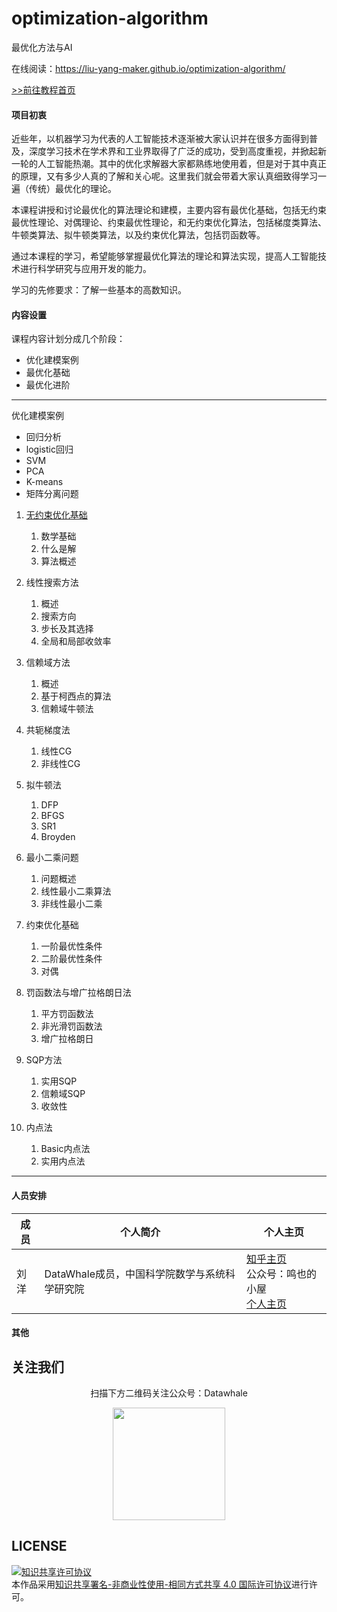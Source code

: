 # optimization-algorithm
最优化方法与AI



在线阅读：https://liu-yang-maker.github.io/optimization-algorithm/

[>>前往教程首页](index.md)

#### 项目初衷

近些年，以机器学习为代表的人工智能技术逐渐被大家认识并在很多方面得到普及，深度学习技术在学术界和工业界取得了广泛的成功，受到高度重视，并掀起新一轮的人工智能热潮。其中的优化求解器大家都熟练地使用着，但是对于其中真正的原理，又有多少人真的了解和关心呢。这里我们就会带着大家认真细致得学习一遍（传统）最优化的理论。

本课程讲授和讨论最优化的算法理论和建模，主要内容有最优化基础，包括无约束最优性理论、对偶理论、约束最优性理论，和无约束优化算法，包括梯度类算法、牛顿类算法、拟牛顿类算法，以及约束优化算法，包括罚函数等。

通过本课程的学习，希望能够掌握最优化算法的理论和算法实现，提高人工智能技术进行科学研究与应用开发的能力。

学习的先修要求：了解一些基本的高数知识。

#### 内容设置

课程内容计划分成几个阶段：

- 优化建模案例
- 最优化基础
- 最优化进阶

------

优化建模案例

- 回归分析
- logistic回归
- SVM
- PCA
- K-means
- 矩阵分离问题



1. [无约束优化基础](Chapter1.md)
   1. 数学基础
   2. 什么是解
   3. 算法概述
2. 线性搜索方法
   1. 概述
   2. 搜索方向
   3. 步长及其选择
   4. 全局和局部收敛率
3. 信赖域方法
   1. 概述
   2. 基于柯西点的算法
   3. 信赖域牛顿法
4. 共轭梯度法
   1. 线性CG
   2. 非线性CG
5. 拟牛顿法
   1. DFP
   2. BFGS
   3. SR1
   4. Broyden
6. 最小二乘问题
   1. 问题概述
   2. 线性最小二乘算法
   3. 非线性最小二乘



1. 约束优化基础
   1. 一阶最优性条件
   2. 二阶最优性条件
   3. 对偶
2. 罚函数法与增广拉格朗日法
   1. 平方罚函数法
   2. 非光滑罚函数法
   3. 增广拉格朗日
3. SQP方法
   1. 实用SQP
   2. 信赖域SQP
   3. 收敛性
4. 内点法
   1. Basic内点法
   2. 实用内点法



------



#### 人员安排

| 成员 | 个人简介                                      | 个人主页                                                     |
| ---- | --------------------------------------------- | ------------------------------------------------------------ |
| 刘洋 | DataWhale成员，中国科学院数学与系统科学研究院 | [知乎主页](https://www.zhihu.com/people/ming-ren-19-34)<br />公众号：鸣也的小屋<br />[个人主页](https://liu-yang-maker.github.io/Liu.Y/) |

#### 其他

## 关注我们

<div align=center>
<p>扫描下方二维码关注公众号：Datawhale</p>
<img src="https://raw.githubusercontent.com/datawhalechina/pumpkin-book/master/res/qrcode.jpeg" width = "180" height = "180">
</div>


## LICENSE

<a rel="license" href="http://creativecommons.org/licenses/by-nc-sa/4.0/"><img alt="知识共享许可协议" style="border-width:0" src="https://img.shields.io/badge/license-CC%20BY--NC--SA%204.0-lightgrey" /></a><br />本作品采用<a rel="license" href="http://creativecommons.org/licenses/by-nc-sa/4.0/">知识共享署名-非商业性使用-相同方式共享 4.0 国际许可协议</a>进行许可。









